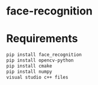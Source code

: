 # face-recognition

# Requirements

```bash
pip install face_recognition
pip install opencv-python
pip install cmake
pip install numpy
visual studio c++ files
```
